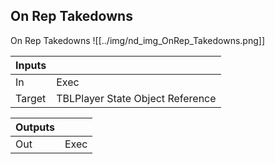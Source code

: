 ## On Rep Takedowns
On Rep Takedowns
![[../img/nd_img_OnRep_Takedowns.png]]

|Inputs||
|--|--|
| In | Exec |
| Target | TBLPlayer State Object Reference |

|Outputs||
|--|--|
| Out | Exec |
